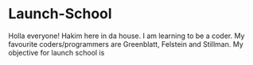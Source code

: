 # Launch-School

Holla everyone! Hakim here in da house. I am learning to be a coder.
My favourite coders/programmers are Greenblatt, Felstein and Stillman. My objective for launch school is
